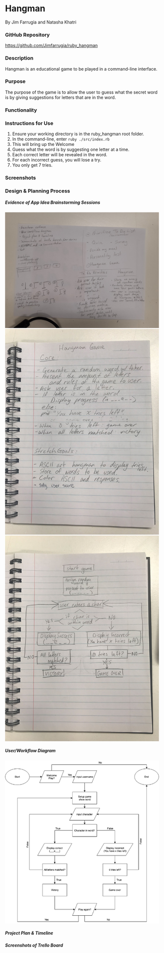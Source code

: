 # Hangman
By Jim Farrugia and Natasha Khatri

### GitHub Repository
https://github.com/Jimfarrugia/ruby_hangman

### Description
Hangman is an educational game to be played in a command-line interface.

### Purpose
The purpose of the game is to allow the user to guess what the secret word is by giving suggestions for letters that are in the word. 

### Functionality


### Instructions for Use
1. Ensure your working directory is in the ruby_hangman root folder. 
2. In the command-line, enter `ruby ./src/index.rb`
3. This will bring up the Welcome
3. Guess what the word is by suggesting one letter at a time.
4. Each correct letter will be revealed in the word.
5. For each incorrect guess, you will lose a try.
6. You only get 7 tries.

### Screenshots


### Design & Planning Process


##### Evidence of App Idea Brainstorming Sessions
![Brainstorming ideas](./docs/brainstorming.jpg)
![Core Features and Stretch Goals](./docs/core_features_and_stretch_goals.jpg)
![Draft sketch of user flow diagram](./docs/draft_flow_diagram.jpg)

##### User/Workflow Diagram
![User Workflow Diagram for Hangman app](./docs/Hangman-Workflow.png)

##### Project Plan & Timeline


##### Screenshots of Trello Board